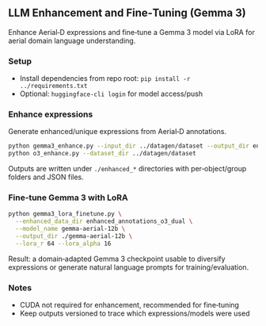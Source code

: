 ## LLM Enhancement and Fine‑Tuning (Gemma 3)

Enhance Aerial‑D expressions and fine‑tune a Gemma 3 model via LoRA for aerial domain language understanding.

### Setup
- Install dependencies from repo root: `pip install -r ../requirements.txt`
- Optional: `huggingface-cli login` for model access/push

### Enhance expressions
Generate enhanced/unique expressions from Aerial‑D annotations.
```bash
python gemma3_enhance.py --input_dir ../datagen/dataset --output_dir enhanced_output
python o3_enhance.py --dataset_dir ../datagen/dataset
```

Outputs are written under `./enhanced_*` directories with per‑object/group folders and JSON files.

### Fine‑tune Gemma 3 with LoRA
```bash
python gemma3_lora_finetune.py \
  --enhanced_data_dir enhanced_annotations_o3_dual \
  --model_name gemma-aerial-12b \
  --output_dir ./gemma-aerial-12b \
  --lora_r 64 --lora_alpha 16
```

Result: a domain‑adapted Gemma 3 checkpoint usable to diversify expressions or generate natural language prompts for training/evaluation.

### Notes
- CUDA not required for enhancement, recommended for fine‑tuning
- Keep outputs versioned to trace which expressions/models were used
